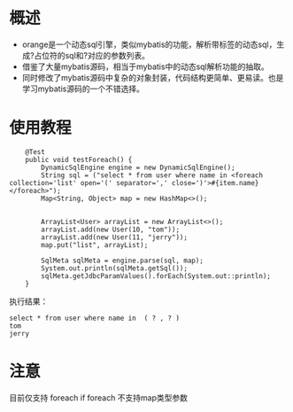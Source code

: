 # 概述

- orange是一个动态sql引擎，类似mybatis的功能，解析带标签的动态sql，生成?占位符的sql和?对应的参数列表。
- 借鉴了大量mybatis源码，相当于mybatis中的动态sql解析功能的抽取。
- 同时修改了mybatis源码中复杂的对象封装，代码结构更简单、更易读。也是学习mybatis源码的一个不错选择。

# 使用教程
```
    @Test
    public void testForeach() {
        DynamicSqlEngine engine = new DynamicSqlEngine();
        String sql = ("select * from user where name in <foreach collection='list' open='(' separator=',' close=')'>#{item.name}</foreach>");
        Map<String, Object> map = new HashMap<>();


        ArrayList<User> arrayList = new ArrayList<>();
        arrayList.add(new User(10, "tom"));
        arrayList.add(new User(11, "jerry"));
        map.put("list", arrayList);
      
        SqlMeta sqlMeta = engine.parse(sql, map);
        System.out.println(sqlMeta.getSql());
        sqlMeta.getJdbcParamValues().forEach(System.out::println);
    }

```

执行结果：
```
select * from user where name in  ( ? , ? ) 
tom
jerry
```

# 注意
目前仅支持 foreach if
foreach 不支持map类型参数
